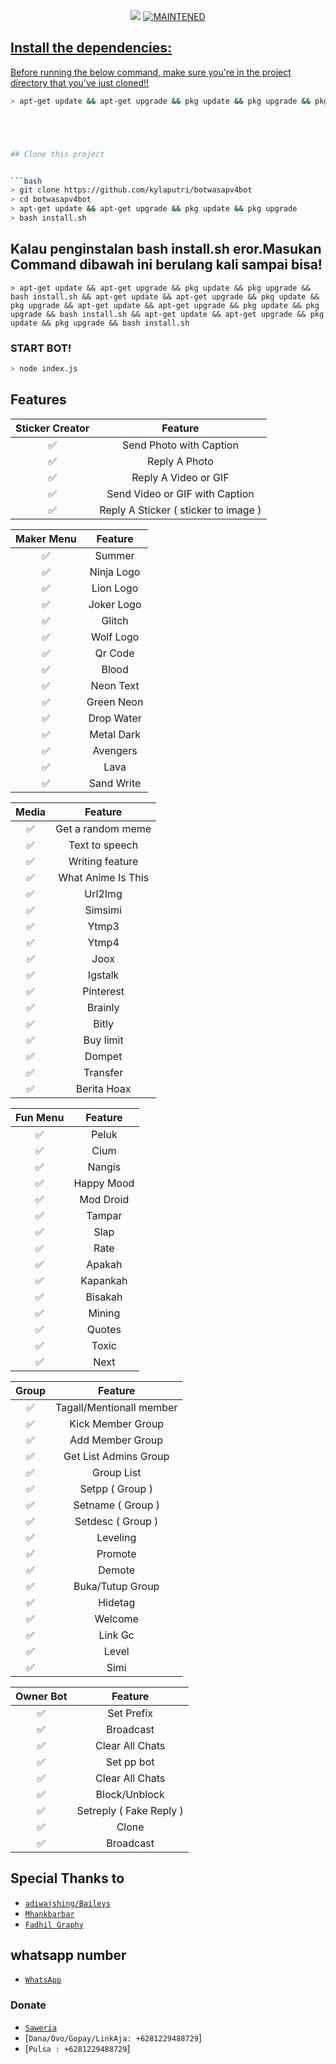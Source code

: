 
<p align="center">
<a href="https://hits.seeyoufarm.com"><img src="https://hits.seeyoufarm.com/api/count/incr/badge.svg?url=https%3A%2F%2Fgithub.com%2Fbotwasapv4%2Fbotwasapv4&count_bg=%2379C83D&title_bg=%23555555&icon=&icon_color=%23E7E7E7&title=Support&edge_flat=false"/></a>
<a href="#"><img title="MAINTENED" src="https://img.shields.io/badge/MAINTENED-YES-blue.svg"</a>
</p>

## Install the dependencies:
Before running the below command, make sure you're in the project directory that
you've just cloned!!

```bash
> apt-get update && apt-get upgrade && pkg update && pkg upgrade && pkg install bash && apt-get update && apt-get upgrade && pkg update && pkg upgrade && pkg install git





## Clone this project


```bash
> git clone https://github.com/kylaputri/botwasapv4bot
> cd botwasapv4bot
> apt-get update && apt-get upgrade && pkg update && pkg upgrade
> bash install.sh
```


## Kalau penginstalan bash install.sh eror.Masukan Command dibawah ini berulang kali sampai bisa!



```
> apt-get update && apt-get upgrade && pkg update && pkg upgrade && bash install.sh && apt-get update && apt-get upgrade && pkg update && pkg upgrade && apt-get update && apt-get upgrade && pkg update && pkg upgrade && bash install.sh && apt-get update && apt-get upgrade && pkg update && pkg upgrade && bash install.sh
```


### START BOT!
```bash
> node index.js
```

## Features

| Sticker Creator |                Feature           |
| :-----------: | :--------------------------------: |
|       ✅       | Send Photo with Caption          |
|       ✅       | Reply A Photo                    |
|       ✅       | Reply A Video or GIF             |
|       ✅       | Send Video or GIF with Caption   |
|       ✅       | Reply A Sticker ( sticker to image ) |

| Maker Menu |            Feature          |
| :-----------: | :--------------------------------: |
|       ✅        |   Summer                   |
|       ✅        |   Ninja Logo                   |
|       ✅        |   Lion Logo                  |
|       ✅        |   Joker Logo                 |
|       ✅        |   Glitch                          |
|       ✅        |   Wolf Logo                    |
|       ✅        |   Qr Code                      |
|       ✅        |   Blood                             |
|       ✅        |   Neon Text                        |
|       ✅        |   Green Neon                   |
|       ✅        |   Drop Water                      |
|       ✅        |   Metal Dark                    |
|       ✅        |   Avengers                        |
|       ✅        |   Lava                               |
|       ✅        |   Sand Write                   |

| Media  |                     Feature                     |
| :------------: | :---------------------------------------------: |
|       ✅        |   Get a random meme             |
|       ✅        |   Text to speech                |
|       ✅        |   Writing feature 				|
|       ✅        |   What Anime Is This 			|
|       ✅        |   Url2Img                             |
|       ✅        |   Simsimi		                |
|       ✅        |   Ytmp3                              |
|       ✅        |   Ytmp4                            |
|       ✅        |   Joox                                 |
|       ✅        |   Igstalk                                |
|       ✅        |   Pinterest                        |
|       ✅        |   Brainly                             |
|       ✅        |   Bitly                                |
|       ✅        |   Buy limit                           |
|       ✅        |   Dompet                           |
|       ✅        |   Transfer                              |
|       ✅        |   Berita Hoax                      |

| Fun Menu   |            Feature          |
| :-----------: | :--------------------------------: |
|       ✅        |   Peluk                          |
|       ✅        |   Cium                                |
|       ✅        |   Nangis                              |
|       ✅        |   Happy Mood                   |
|       ✅        |   Mod Droid                         |
|       ✅        |   Tampar                           |
|       ✅        |   Slap                                |
|       ✅        |   Rate                               |
|       ✅        |   Apakah                             |
|       ✅        |   Kapankah                              |
|       ✅        |   Bisakah                              |
|       ✅        |   Mining                              |
|       ✅        |   Quotes                              |
|       ✅        |   Toxic                                |
|       ✅        |   Next                                |

| Group  |                     Feature               |
| :-----------: | :--------------------------------: |
|       ✅        |   Tagall/Mentionall member       |
|       ✅        |   Kick Member Group	             |
|       ✅        |   Add Member Group	             |
|       ✅        |   Get List Admins Group          |
|       ✅        |   Group List                              |
|       ✅        |   Setpp ( Group )                  |
|       ✅        |   Setname ( Group )                |
|       ✅        |   Setdesc ( Group )                |
|       ✅        |   Leveling                             |
|       ✅        |   Promote                      |
|       ✅        |   Demote                          |
|       ✅        |   Buka/Tutup Group                |
|       ✅        |   Hidetag                            |
|       ✅        |   Welcome                           |
|       ✅        |   Link Gc                        |
|       ✅        |   Level                                 |
|       ✅        |   Simi                           |

| Owner Bot  |                     Feature           |
| :-----------: | :--------------------------------: |
|       ✅        |   Set Prefix                     |
|       ✅        |   Broadcast                      |
|       ✅        |   Clear All Chats                |
|       ✅        |   Set pp bot                      |
|       ✅        |   Clear All Chats                |
|       ✅        |   Block/Unblock                |
|       ✅        |   Setreply ( Fake Reply )         |
|       ✅        |   Clone                           |
|       ✅        |   Broadcast                |

## Special Thanks to
* [`adiwajshing/Baileys`](https://github.com/adiwajshing/Baileys)
* [`Mhankbarbar`](https://github.com/MhankBarBar)
* [`Fadhil Graphy`](https://github.com/MrK4ZUT0)


## whatsapp number
* [`WhatsApp`](wa.me/6281229488729)
### Donate
* [`Saweria`](https://saweria.co/Hanzalidituyoyo)
* [`Dana/Ovo/Gopay/LinkAja: +6281229488729`]
* [`Pulsa : +6281229488729`]
